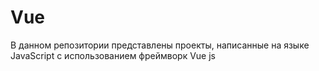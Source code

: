 # Vue
В данном репозитории представлены проекты, написанные на языке JavaScript с использованием фреймворк Vue js
